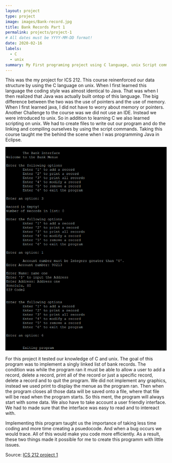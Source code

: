 ```yaml
---
layout: project
type: project
image: images/Bank-record.jpg
title: Bank Records Part 1
permalink: projects/project-1
# All dates must be YYYY-MM-DD format!
date: 2020-02-16
labels:
  - C
  - unix
summary: My First programing project using C language, unix Script commands, and makefiles. This project was to implement a bank like stimulator, where a user would input an account number, name and address to the database. The user can interact with the program to add, delete or print all the data.
---
```


This was the my project for ICS 212. This course reinenforced our data structure by using the C language on unix. When I first learned this language the coding style was almost identical to Java. That was when I then realized that Java was actually built ontop of this language. The big difference between the two was the use of pointers and the use of memory. When I first learned java, I did not have to worry about memory or pointers. Another Challenge to the course was we did not use an IDE. Instead we were introduced to unix. So in addition to learning C we also learned scripting on unix. We had to create files to write out our program and do the linking and compiling ourselves by using the script commands. Taking this course taught me the behind the scene when I was programming Java in Eclipse. 

<img class="ui medium right floated rounded image" src="../images/bank-project1-img.png">

For this project it tested our knowledge of C and unix. The goal of this program was to implement a singly linked list of bank records. The condition was while the program ran it must be able to allow a user to add a record, delete a record, print all of the record or just a specific record, delete a record and to quit the program. We did not implement any graphics, instead we used print to display the menue as the program ran. Then when the program closes all those data will be saved onto a file, where that file will be read when the program starts. So this ment, the program will always start with some data. We also have to take account a user friendly interface. We had to made sure that the interface was easy to read and to intereact with.

Implementing this program taught us the importance of taking less time coding and more time creating a psuedocode. And when a bug occurs we would trace. All of this would make you code more efficiently. As a result, these two things made it possible for me to create this programm with little issues.


Source: <a href="https://github.com/buccatm/ICS212-C"><i class="large github icon "></i>ICS 212 project 1</a>




